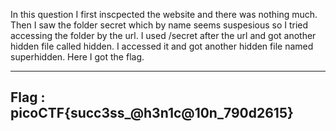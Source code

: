 In this question I first inscpected the website and there was nothing much.
Then I saw the folder secret which by name seems suspesious so I tried accessing the folder by the url.
I used /secret after the url and got another hidden file called hidden.
I accessed it and got another hidden file named superhidden.
Here I got the flag.

------------------------------------------
Flag : picoCTF{succ3ss_@h3n1c@10n_790d2615} 
------------------------------------------